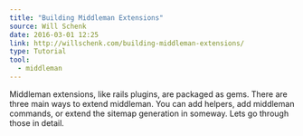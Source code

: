 ```yaml
---
title: "Building Middleman Extensions"
source: Will Schenk
date: 2016-03-01 12:25
link: http://willschenk.com/building-middleman-extensions/
type: Tutorial
tool:
  - middleman
---
```

Middleman extensions, like rails plugins, are packaged as gems. There are three main ways to extend middleman. You can add helpers, add middleman commands, or extend the sitemap generation in someway. Lets go through those in detail.





